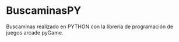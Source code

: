 # BuscaminasPY
Buscaminas realizado en PYTHON con la librería de programación de juegos arcade pyGame.
